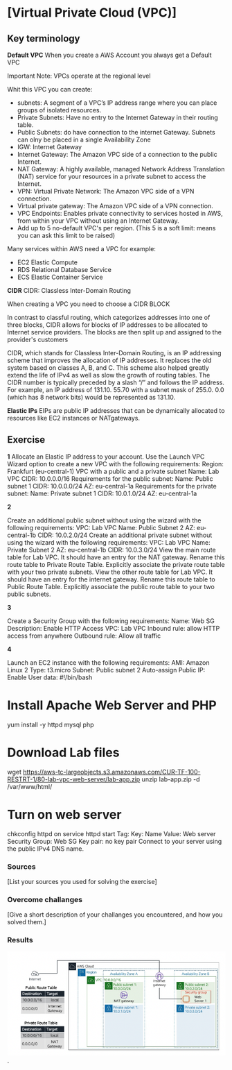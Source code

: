 # [Virtual Private Cloud (VPC)]


## Key terminology

**Default VPC**
When you create a AWS Account you always get a Default VPC

Important Note: VPCs operate at the regional level

Whit this VPC you can create: 
- subnets: A segment of a VPC’s IP address range where you can place groups of isolated resources.
- Private Subnets: Have no entry to the Internet Gateway in their routing table. 
- Public Subnets: do have connection to the internet Gateway. 
    Subnets can olny be placed in a single Availability Zone
- IGW: Internet Gateway
- Internet Gateway: The Amazon VPC side of a connection to the public Internet.
- NAT Gateway: A highly available, managed Network Address Translation (NAT) service for your resources in a private subnet to access the Internet.
- VPN: Virtual Private Network: The Amazon VPC side of a VPN connection.
- Virtual private gateway: The Amazon VPC side of a VPN connection.
- VPC Endpoints: Enables private connectivity to services hosted in AWS, from within your VPC without using an Internet Gateway.
- Add up to 5 no-default VPC's per region. (This 5 is a soft limit: means you can ask this limit to be raised)

Many services within AWS need a VPC for example:
- EC2 Elastic Compute
- RDS Relational Database Service
- ECS Elastic Container Service

**CIDR** 
CIDR: Classless Inter-Domain Routing 

When creating a VPC you need to choose a CIDR BLOCK

In contrast to classful routing, which categorizes addresses into one of three blocks, CIDR allows for blocks of IP addresses to be allocated to Internet service providers. The blocks are then split up and assigned to the provider's customers

CIDR, which stands for Classless Inter-Domain Routing, is an IP addressing scheme that improves the allocation of IP addresses. It replaces the old system based on classes A, B, and C. This scheme also helped greatly extend the life of IPv4 as well as slow the growth of routing tables.
The CIDR number is typically preceded by a slash “/” and follows the IP address. For example, an IP address of 131.10. 55.70 with a subnet mask of 255.0. 0.0 (which has 8 network bits) would be represented as 131.10.

**Elastic IPs**
EIPs are public IP addresses that can be dynamically allocated to resources like EC2 instances or NATgateways.

## Exercise

**1**
Allocate an Elastic IP address to your account.
Use the Launch VPC Wizard option to create a new VPC with the following requirements:
Region: Frankfurt (eu-central-1)
VPC with a public and a private subnet
Name: Lab VPC
CIDR: 10.0.0.0/16
Requirements for the public subnet:
Name: Public subnet 1
CIDR: 10.0.0.0/24
AZ: eu-central-1a
Requirements for the private subnet:
Name: Private subnet 1
CIDR: 10.0.1.0/24
AZ: eu-central-1a

**2**

Create an additional public subnet without using the wizard with the following requirements:
VPC: Lab VPC
Name: Public Subnet 2
AZ: eu-central-1b
CIDR: 10.0.2.0/24
Create an additional private subnet without using the wizard with the following requirements:
VPC: Lab VPC
Name: Private Subnet 2
AZ: eu-central-1b
CIDR: 10.0.3.0/24
View the main route table for Lab VPC. It should have an entry for the NAT gateway. Rename this route table to Private Route Table.
Explicitly associate the private route table with your two private subnets.
View the other route table for Lab VPC. It should have an entry for the internet gateway. Rename this route table to Public Route Table.
Explicitly associate the public route table to your two public subnets.

**3**

Create a Security Group with the following requirements:
Name: Web SG
Description: Enable HTTP Access
VPC: Lab VPC
Inbound rule: allow HTTP access from anywhere
Outbound rule: Allow all traffic

**4**

Launch an EC2 instance with the following requirements:
AMI: Amazon Linux 2
Type: t3.micro
Subnet: Public subnet 2
Auto-assign Public IP: Enable
User data:
#!/bin/bash
# Install Apache Web Server and PHP
yum install -y httpd mysql php

# Download Lab files
wget https://aws-tc-largeobjects.s3.amazonaws.com/CUR-TF-100-RESTRT-1/80-lab-vpc-web-server/lab-app.zip
unzip lab-app.zip -d /var/www/html/
# Turn on web server
chkconfig httpd on
service httpd start
Tag:
Key: Name
Value: Web server
Security Group: Web SG
Key pair: no key pair
Connect to your server using the public IPv4 DNS name.


### Sources
[List your sources you used for solving the exercise]

### Overcome challanges
[Give a short description of your challanges you encountered, and how you solved them.]

### Results

![awsexample](../00_includes/ExampleAWS10.png).